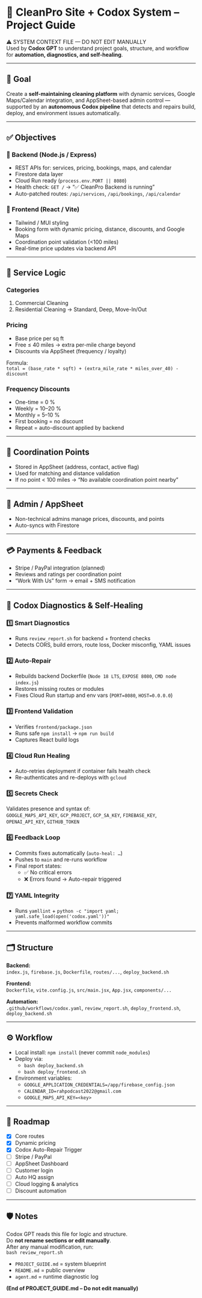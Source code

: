 # 🧭 CleanPro Site + Codox System – Project Guide
⚠️ SYSTEM CONTEXT FILE — DO NOT EDIT MANUALLY  
Used by **Codox GPT** to understand project goals, structure, and workflow for **automation, diagnostics, and self-healing**.

---

## 🎯 Goal
Create a **self-maintaining cleaning platform** with dynamic services, Google Maps/Calendar integration, and AppSheet-based admin control — supported by an **autonomous Codox pipeline** that detects and repairs build, deploy, and environment issues automatically.

---

## ✅ Objectives

### 🧱 Backend (Node.js / Express)
- REST APIs for: services, pricing, bookings, maps, and calendar  
- Firestore data layer  
- Cloud Run ready (`process.env.PORT || 8080`)  
- Health check: `GET /` → “✅ CleanPro Backend is running”  
- Auto-patched routes: `/api/services`, `/api/bookings`, `/api/calendar`

### 🎨 Frontend (React / Vite)
- Tailwind / MUI styling  
- Booking form with dynamic pricing, distance, discounts, and Google Maps  
- Coordination point validation (<100 miles)  
- Real-time price updates via backend API  

---

## 🧼 Service Logic

### Categories
1. Commercial Cleaning  
2. Residential Cleaning → Standard, Deep, Move-In/Out  

### Pricing
- Base price per sq ft  
- Free ≤ 40 miles → extra per-mile charge beyond  
- Discounts via AppSheet (frequency / loyalty)  

Formula:  
`total = (base_rate * sqft) + (extra_mile_rate * miles_over_40) - discount`

### Frequency Discounts
- One-time = 0 %  
- Weekly = 10–20 %  
- Monthly = 5–10 %  
- First booking = no discount  
- Repeat = auto-discount applied by backend  

---

## 🧭 Coordination Points
- Stored in AppSheet (address, contact, active flag)  
- Used for matching and distance validation  
- If no point < 100 miles → “No available coordination point nearby”  

---

## 🧾 Admin / AppSheet
- Non-technical admins manage prices, discounts, and points  
- Auto-syncs with Firestore  

---

## 💳 Payments & Feedback
- Stripe / PayPal integration (planned)  
- Reviews and ratings per coordination point  
- “Work With Us” form → email + SMS notification  

---

## 🤖 Codox Diagnostics & Self-Healing

### 1️⃣ Smart Diagnostics
- Runs `review_report.sh` for backend + frontend checks  
- Detects CORS, build errors, route loss, Docker misconfig, YAML issues  

### 2️⃣ Auto-Repair
- Rebuilds backend Dockerfile (`Node 18 LTS`, `EXPOSE 8080`, `CMD node index.js`)  
- Restores missing routes or modules  
- Fixes Cloud Run startup and env vars (`PORT=8080`, `HOST=0.0.0.0`)  

### 3️⃣ Frontend Validation
- Verifies `frontend/package.json`  
- Runs safe `npm install` → `npm run build`  
- Captures React build logs  

### 4️⃣ Cloud Run Healing
- Auto-retries deployment if container fails health check  
- Re-authenticates and re-deploys with `gcloud`  

### 5️⃣ Secrets Check
Validates presence and syntax of:  
`GOOGLE_MAPS_API_KEY`, `GCP_PROJECT`, `GCP_SA_KEY`, `FIREBASE_KEY`, `OPENAI_API_KEY`, `GITHUB_TOKEN`

### 6️⃣ Feedback Loop
- Commits fixes automatically (`auto-heal: …`)  
- Pushes to `main` and re-runs workflow  
- Final report states:  
  - ✅ No critical errors  
  - ❌ Errors found → Auto-repair triggered  

### 7️⃣ YAML Integrity
- Runs `yamllint` + `python -c "import yaml; yaml.safe_load(open('codox.yaml'))"`  
- Prevents malformed workflow commits  

---

## 🗂 Structure

**Backend:**  
`index.js`, `firebase.js`, `Dockerfile`, `routes/...`, `deploy_backend.sh`

**Frontend:**  
`Dockerfile`, `vite.config.js`, `src/main.jsx`, `App.jsx`, `components/...`

**Automation:**  
`.github/workflows/codox.yaml`, `review_report.sh`, `deploy_frontend.sh`, `deploy_backend.sh`

---

## ⚙️ Workflow

- Local install: `npm install` (never commit `node_modules`)  
- Deploy via:  
  - `bash deploy_backend.sh`  
  - `bash deploy_frontend.sh`  
- Environment variables:  
  - `GOOGLE_APPLICATION_CREDENTIALS=/app/firebase_config.json`  
  - `CALENDAR_ID=rahpodcast2022@gmail.com`  
  - `GOOGLE_MAPS_API_KEY=<key>`

---

## 🚀 Roadmap
- [x] Core routes  
- [x] Dynamic pricing  
- [x] Codox Auto-Repair Trigger  
- [ ] Stripe / PayPal  
- [ ] AppSheet Dashboard  
- [ ] Customer login  
- [ ] Auto HQ assign  
- [ ] Cloud logging & analytics  
- [ ] Discount automation  

---

## 🛡️ Notes
Codox GPT reads this file for logic and structure.  
Do **not rename sections or edit manually**.  
After any manual modification, run:  
`bash review_report.sh`  

- `PROJECT_GUIDE.md` = system blueprint  
- `README.md` = public overview  
- `agent.md` = runtime diagnostic log  

**(End of PROJECT_GUIDE.md – Do not edit manually)**
